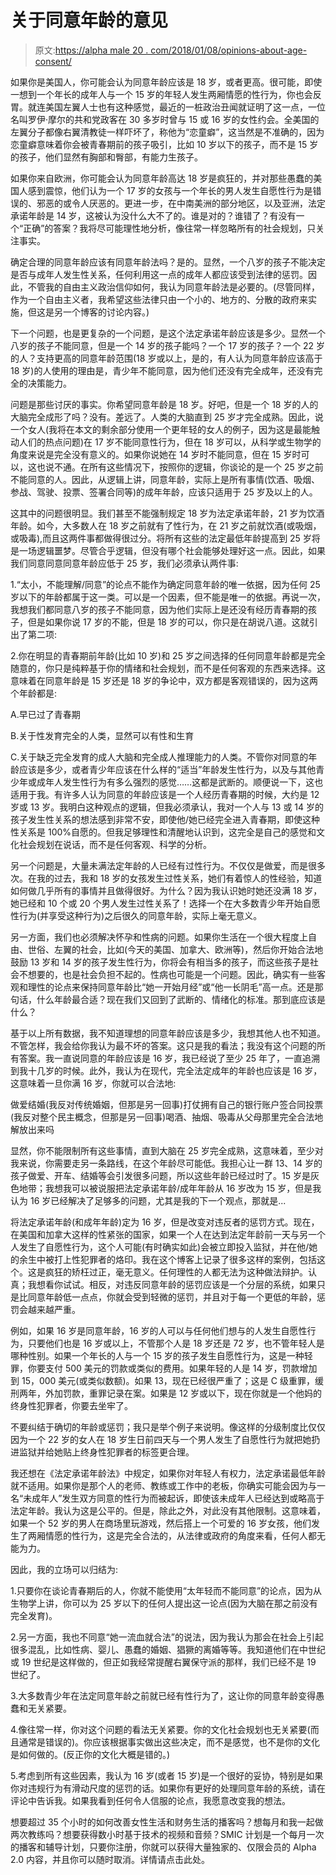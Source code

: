 # 关于同意年龄的意见

> 原文:[https://alpha male 20 . com/2018/01/08/opinions-about-age-consent/](https://alphamale20.com/2018/01/08/opinions-regarding-age-consent/)

如果你是美国人，你可能会认为同意年龄应该是 18 岁，或者更高。很可能，即使一想到一个年长的成年人与一个 15 岁的年轻人发生两厢情愿的性行为，你也会反胃。就连美国左翼人士也有这种感觉，最近的一桩政治丑闻就证明了这一点，一位名叫罗伊·摩尔的共和党政客在 30 多岁时曾与 15 或 16 岁的女性约会。全美国的左翼分子都像右翼清教徒一样吓坏了，称他为“恋童癖”，这当然是不准确的，因为恋童癖意味着你会被青春期前的孩子吸引，比如 10 岁以下的孩子，而不是 15 岁的孩子，他们显然有胸部和臀部，有能力生孩子。

如果你来自欧洲，你可能会认为同意年龄高达 18 岁是疯狂的，并对那些愚蠢的美国人感到震惊，他们认为一个 17 岁的女孩与一个年长的男人发生自愿性行为是错误的、邪恶的或令人厌恶的。更进一步，在中南美洲的部分地区，以及亚洲，法定承诺年龄是 14 岁，这被认为没什么大不了的。谁是对的？谁错了？有没有一个“正确”的答案？我将尽可能理性地分析，像往常一样忽略所有的社会规划，只关注事实。

确定合理的同意年龄应该有同意年龄法吗？是的。显然，一个八岁的孩子不能决定是否与成年人发生性关系，任何利用这一点的成年人都应该受到法律的惩罚。因此，不管我的自由主义政治信仰如何，我认为同意年龄法是必要的。(尽管同样，作为一个自由主义者，我希望这些法律只由一个小的、地方的、分散的政府来实施，但这是另一个博客的讨论内容。)

下一个问题，也是更复杂的一个问题，是这个法定承诺年龄应该是多少。显然一个八岁的孩子不能同意，但是一个 14 岁的孩子能吗？一个 17 岁的孩子？一个 22 岁的人？支持更高的同意年龄范围(18 岁或以上，是的，有人认为同意年龄应该高于 18 岁)的人使用的理由是，青少年不能同意，因为他们还没有完全成年，还没有完全的决策能力。

问题是那些讨厌的事实。你希望同意年龄是 18 岁。好吧，但是一个 18 岁的人的大脑完全成形了吗？没有。差远了。人类的大脑直到 25 岁才完全成熟。因此，说一个女人(我将在本文的剩余部分使用一个更年轻的女人的例子，因为这是最能触动人们的热点问题)在 17 岁不能同意性行为，但在 18 岁可以，从科学或生物学的角度来说是完全没有意义的。如果你说她在 14 岁时不能同意，但在 15 岁时可以，这也说不通。在所有这些情况下，按照你的逻辑，你谈论的是一个 25 岁之前不能同意的人。因此，从逻辑上讲，同意年龄，实际上是所有事情(饮酒、吸烟、参战、驾驶、投票、签署合同等)的成年年龄，应该只适用于 25 岁及以上的人。

这其中的问题很明显。我们甚至不能强制规定 18 岁为法定承诺年龄，21 岁为饮酒年龄。如今，大多数人在 18 岁之前就有了性行为，在 21 岁之前就饮酒(或吸烟，或吸毒),而且这两件事都做得很过分。将所有这些的法定最低年龄提高到 25 岁将是一场逻辑噩梦。尽管合乎逻辑，但没有哪个社会能够处理好这一点。因此，如果我们同意同意同意年龄应低于 25 岁，我们必须承认两件事:

1.“太小，不能理解/同意”的论点不能作为确定同意年龄的唯一依据，因为任何 25 岁以下的年龄都属于这一类。可以是一个因素，但不能是唯一的依据。再说一次，我想我们都同意八岁的孩子不能同意，因为他们实际上是还没有经历青春期的孩子，但是如果你说 17 岁的不能，但是 18 岁的可以，你只是在胡说八道。这就引出了第二项:

2.你在明显的青春期前年龄(比如 10 岁)和 25 岁之间选择的任何同意年龄都是完全随意的，你只是纯粹基于你的情绪和社会规划，而不是任何客观的东西来选择。这意味着在同意年龄是 15 岁还是 18 岁的争论中，双方都是客观错误的，因为这两个年龄都是:

A.早已过了青春期

B.关于性发育完全的人类，显然可以有性和生育

C.关于缺乏完全发育的成人大脑和完全成人推理能力的人类。不管你对同意的年龄应该是多少，或者青少年应该在什么样的“适当”年龄发生性行为，以及与其他青少年或成年人发生性行为有多么强烈的感觉……这都是武断的。顺便说一下，这也适用于我。有许多人认为同意的年龄应该是一个人经历青春期的时候，大约是 12 岁或 13 岁。我明白这种观点的逻辑，但我必须承认，我对一个人与 13 或 14 岁的孩子发生性关系的想法感到非常不安，即使他/她已经完全进入青春期，即使这种性关系是 100%自愿的。但我足够理性和清醒地认识到，这完全是自己的感觉和文化社会规划在说话，而不是任何客观、科学的分析。

另一个问题是，大量未满法定年龄的人已经有过性行为。不仅仅是做爱，而是很多次。在我的过去，我和 18 岁的女孩发生过性关系，她们有着惊人的性经验，知道如何做几乎所有的事情并且做得很好。为什么？因为我认识她时她还没满 18 岁，她已经和 10 个或 20 个男人发生过性关系了！选择一个在大多数青少年开始自愿性行为(并享受这种行为)之后很久的同意年龄，实际上毫无意义。

另一方面，我们也必须解决怀孕和性病的问题。如果你生活在一个很大程度上自由、世俗、左翼的社会，比如(今天的美国、加拿大、欧洲等)，然后你开始合法地鼓励 13 岁和 14 岁的孩子发生性行为，你将会有相当多的孩子，而这些孩子是社会不想要的，也是社会负担不起的。性病也可能是一个问题。因此，确实有一些客观和理性的论点来保持同意年龄比“她一开始月经”或“他一长阴毛”高一点。还是那句话，什么年龄最合适？现在我们又回到了武断的、情绪化的标准。那到底应该是什么？

基于以上所有数据，我不知道理想的同意年龄应该是多少，我想其他人也不知道。不管怎样，我会给你我认为最不坏的答案。这只是我的看法；我没有这个问题的所有答案。我一直说同意的年龄应该是 16 岁，我已经说了至少 25 年了，一直追溯到我十几岁的时候。此外，我认为在现代，完全法定成年的年龄也应该是 16 岁，这意味着一旦你满 16 岁，你就可以合法地:

做爱结婚(我反对传统婚姻，但那是另一回事)打仗拥有自己的银行账户签合同投票(我反对整个民主概念，但那是另一回事)喝酒、抽烟、吸毒从父母那里完全合法地解放出来吗

显然，你不能限制所有这些事情，直到大脑在 25 岁完全成熟，这意味着，至少对我来说，你需要走另一条路线，在这个年龄尽可能低。我担心让一群 13、14 岁的孩子做爱、开车、结婚等会引发很多问题，所以这些年龄已经过时了。15 岁是灰色地带；我想我可以被说服把法定承诺年龄/成年年龄从 16 岁改为 15 岁，但是我认为 16 岁已经解决了足够多的问题，尤其是我的下一个观点，那就是...

将法定承诺年龄(和成年年龄)定为 16 岁，但是改变对违反者的惩罚方式。现在，在美国和加拿大这样的性紧张的国家，如果一个人在达到法定年龄前一天与另一个人发生了自愿性行为，这个人可能(有时确实如此)会被立即投入监狱，并在他/她的余生中被打上性犯罪者的烙印。我在这个博客上记录了很多这样的案例，包括这个。这是疯狂的矫枉过正，毫无意义。任何理性的人都无法为这种做法辩护。认真；我想看你试试。相反，对违反同意年龄的惩罚应该是一个分层的系统，如果只是比同意年龄低一点点，你就会受到轻微的惩罚，并且对于每一个更低的年龄，惩罚会越来越严重。

例如，如果 16 岁是同意年龄，16 岁的人可以与任何他们想与的人发生自愿性行为，只要他们也是 16 岁或以上，不管那个人是 18 岁还是 72 岁，也不管年轻人是哪种性别。如果一个年长的人与一个 15 岁的孩子发生自愿性行为，这是一种轻罪，你要支付 500 美元的罚款或类似的费用。如果年轻的人是 14 岁，罚款增加到 15，000 美元(或类似数额)。如果 13，现在已经很严重了；这是 C 级重罪，缓刑两年，外加罚款，重罪记录在案。如果是 12 岁或以下，现在你就是一个他妈的终身性犯罪者，你要去坐牢了。

不要纠结于确切的年龄或惩罚；我只是举个例子来说明。像这样的分级制度比仅仅因为一个 22 岁的女人在 18 岁生日前四天与一个男人发生了自愿性行为就把她扔进监狱并给她贴上终身性犯罪者的标签更合理。

我还想在《法定承诺年龄法》中规定，如果你对年轻人有权力，法定承诺最低年龄就不适用。如果你是那个人的老师、教练或工作中的老板，你确实可能会因为与一名“未成年人”发生双方同意的性行为而被起诉，即使该未成年人已经达到或略高于法定年龄。我认为这是公平的。但是，除此之外，对此没有其他限制。这意味着，如果一个 52 岁的男人在商场里玩游戏，然后搭上一个可爱的 16 岁女孩，他们发生了两厢情愿的性行为，这是完全合法的，从法律或政府的角度来看，任何人都无能为力。

因此，我的立场可以归结为:

1.只要你在谈论青春期后的人，你就不能使用“太年轻而不能同意”的论点，因为从生物学上讲，你可以为 25 岁以下的任何人提出这一论点(因为大脑在那之前没有完全发育)。

2.另一方面，我也不同意“她一流血就合法”的说法，因为我认为那会在社会上引起很多混乱，比如性病、婴儿、愚蠢的婚姻、猖獗的离婚等等。我知道他们在中世纪或 19 世纪是这样做的，但正如我经常提醒右翼保守派的那样，我们已经不是 19 世纪了。

3.大多数青少年在法定同意年龄之前就已经有性行为了，这让你的同意年龄变得愚蠢和无关紧要。

4.像往常一样，你对这个问题的看法无关紧要。你的文化社会规划也无关紧要(而且通常是错误的)。你应该根据事实做出这些决定，而不是感觉，也不是你的文化是如何做的。(反正你的文化大概是错的。)

5.考虑到所有这些因素，我认为 16 岁(或者 15 岁)是一个很好的妥协，特别是如果你对违规行为有滑动尺度的惩罚的话。如果你有更好的处理同意年龄的系统，请在评论中告诉我。如果我看到任何令人信服的论点，我愿意改变我的想法。

想要超过 35 个小时的如何改善女性生活和财务生活的播客吗？想每月和我一起做两次教练吗？想要获得数小时基于技术的视频和音频？SMIC 计划是一个每月一次的播客和辅导计划，只要你注册，你就可以获得大量独家的、仅限会员的 Alpha 2.0 内容，并且你可以随时取消。详情请点击此处。